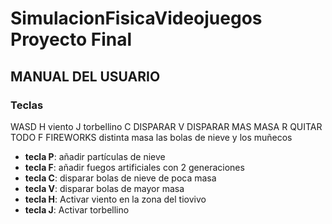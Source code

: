 # SimulacionFisicaVideojuegos Proyecto Final
## MANUAL DEL USUARIO


### Teclas

WASD
H viento
J torbellino
C DISPARAR
V DISPARAR MAS MASA
R QUITAR TODO
F FIREWORKS
distinta masa las bolas de nieve y los muñecos

* **tecla P**: añadir partículas de nieve
* **tecla F**: añadir fuegos artificiales con 2 generaciones
* **tecla C**: disparar bolas de nieve de poca masa
* **tecla V**: disparar bolas de mayor masa
* **tecla H**: Activar viento en la zona del tiovivo
* **tecla J**: Activar torbellino



